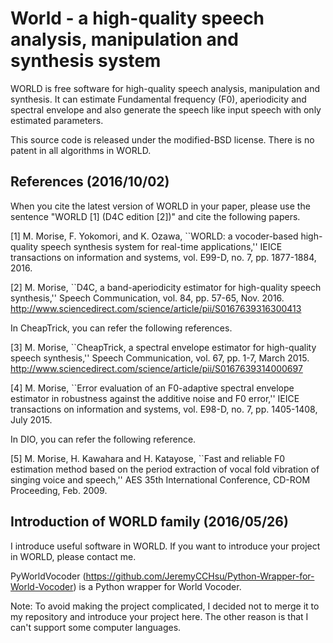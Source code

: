 # World - a high-quality speech analysis, manipulation and synthesis system

WORLD is free software for high-quality speech analysis, manipulation and synthesis.
It can estimate Fundamental frequency (F0), aperiodicity and spectral envelope and also generate the speech like input speech with only estimated parameters.

This source code is released under the modified-BSD license.
There is no patent in all algorithms in WORLD.

## References (2016/10/02)
When you cite the latest version of WORLD in your paper, please use the sentence "WORLD \[1\] (D4C edition [2])" and cite the following papers. 

[1] M. Morise, F. Yokomori, and K. Ozawa, ``WORLD: a vocoder-based high-quality speech synthesis system for real-time applications,'' IEICE transactions on information and systems, vol. E99-D, no. 7, pp. 1877-1884, 2016. 

[2] M. Morise, ``D4C, a band-aperiodicity estimator for high-quality speech synthesis,'' Speech Communication, vol. 84, pp. 57-65, Nov. 2016. http://www.sciencedirect.com/science/article/pii/S0167639316300413

In CheapTrick, you can refer the following references.

[3] M. Morise, ``CheapTrick, a spectral envelope estimator for high-quality speech synthesis,'' Speech Communication, vol. 67, pp. 1-7, March 2015. http://www.sciencedirect.com/science/article/pii/S0167639314000697

[4] M. Morise, ``Error evaluation of an F0-adaptive spectral envelope estimator in robustness against the additive noise and F0 error,'' IEICE transactions on information and systems, vol. E98-D, no. 7, pp. 1405-1408, July 2015.

In DIO, you can refer the following reference.

[5] M. Morise, H. Kawahara and H. Katayose, ``Fast and reliable F0 estimation method based on the period extraction of vocal fold vibration of singing voice and speech,'' AES 35th International Conference, CD-ROM Proceeding, Feb. 2009.

## Introduction of WORLD family (2016/05/26)

I introduce useful software in WORLD. If you want to introduce your project in WORLD, please contact me.

PyWorldVocoder (https://github.com/JeremyCCHsu/Python-Wrapper-for-World-Vocoder) is a Python wrapper for World Vocoder.

Note: To avoid making the project complicated, I decided not to merge it to my repository and introduce your project here. The other reason is that I can't support some computer languages.
